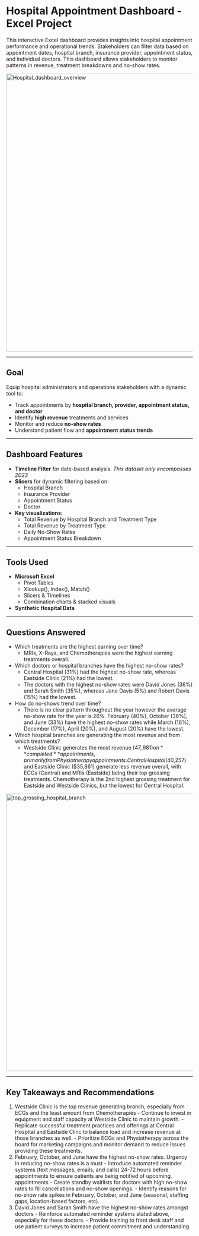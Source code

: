 # Hospital Appointment Dashboard - Excel Project
This interactive Excel dashboard provides insights into hospital appointment performance and operational trends. Stakeholders can filter data based on appointment dates, hospital branch, insurance provider, appointment status, and individual doctors. This dashboard allows stakeholders to monitor patterns in revenue, treatment breakdowns and no-show rates.

<img width="1292" height="749" alt="Hospital_dashboard_overview" src="https://github.com/user-attachments/assets/bae1c3de-9bd0-4ca2-b664-779d3009df1e" />

---

## Goal
Equip hospital administrators and operations stakeholders with a dynamic tool to:

- Track appointments by **hospital branch, provider, appointment status, and doctor**
- Identify **high revenue** treatments and services
- Monitor and reduce **no-show rates**
- Understand patient flow and **appointment status trends**

---

## Dashboard Features

  - **Timeline Filter** for date-based analysis. *This dataset only encompasses 2023*
  - **Slicers** for dynamic filtering based on:
    - Hospital Branch
    - Insurance Provider
    - Appointment Status
    - Doctor
  - **Key visualizations:**
    - Total Revenue by Hospital Branch and Treatment Type
    - Total Revenue by Treatment Type
    - Daily No-Show Rates
    - Appointment Status Breakdown

---

## Tools Used
  - **Microsoft Excel**
    - Pivot Tables
    - Xlookup(), Index(), Match()
    - Slicers & Timelines
    - Combination charts & stacked visuals
  - **Synthetic Hospital Data**

---

## Questions Answered
  - Which treatments are the highest earning over time?
      - MRIs, X-Rays, and Chemotherapies were the highest earning treatments overall.
  - Which doctors or hospital branches have the highest no-show rates?
    - Central Hospital (31%) had the highest no-show rate, whereas Eastside Clinic (21%) had the lowest.
    - The doctors with the highest no-show rates were David Jones (36%) and Sarah Smith (35%), whereas Jane Davis (5%) and Robert Davis (15%) had the lowest.
  - How do no-shows trend over time?
    - There is no clear pattern throughout the year however the average no-show rate for the year is 26%. February (40%), October (36%), and June (33%) have the highest no-show rates while March (16%), December (17%), April (20%), and August (20%) have the lowest.
  - Which hospital branches are generating the most revenue and from which treatments?
    - Westside Clinic generates the most revenue ($47,981) on **completed** appointments, primarily from Physiotherapy appointments. Central Hospital ($40,257) and Eastside Clinic ($35,861) generate less revenue overall, with ECGs (Central) and MRIs (Eastside) being their top grossing treatments. Chemotherapy is the 2nd highest grossing treatment for Eastside and Westside Clinics, but the lowest for Central Hospital. 

<img width="1288" height="747" alt="top_grossing_hospital_branch" src="https://github.com/user-attachments/assets/fffdee68-63f3-4c5c-8f05-847fa3e44f80" />

--- 

## Key Takeaways and Recommendations
  1. Westside Clinic is the top revenue generating branch, especially from ECGs and the least amount from Chemotherapies
    - Continue to invest in equipment and staff capacity at Westside Clinic to maintain growth.
    - Replicate successful treatment practices and offerings at Central Hospital and Eastside Clinc to balance load and increase revenue at those branches as well.
    - Prioritize ECGs and Physiotherapy across the board for marketing campaigns and monitor demand to reduce issues providing these treatments.
  3. February, October, and June have the highest no-show rates. Urgency in reducing no-show rates is a must
    - Introduce automated reminder systems (text messages, emails, and calls) 24-72 hours before appointments to ensure patients are being notified of upcoming. appointments
    - Create standby waitlists for doctors with high no-show rates to fill cancellations and no-show openings.
    - Identify reasons for no-show rate spikes in February, October, and June (seasonal, staffing gaps, location-based factors, etc).
  4. David Jones and Sarah Smith have the highest no-show rates amongst doctors
    - Reinforce automated reminder systems stated above, especially for these doctors.
    - Provide training to front desk staff and use patient surveys to increase patient commitment and understanding.

